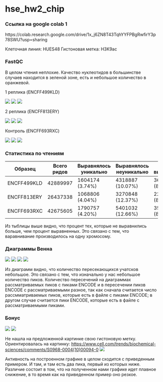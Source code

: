 # hse_hw2_chip
<h3> Ссылка на google colab 1 </h3>
https://colab.research.google.com/drive/1x_j6ZN8T43TqhYYFPBgRwfirY3p78SWU?usp=sharing

Клеточная линия: HUES48
Гистоновая метка: H3K9ac

<h3> FastQC </h3

В целом чтения неплохие. Качество нуклеотидов в большинстве случаев находится в зеленой зоне, есть и небольшое количество в оранжевой. 
  
1 реплика (ENCFF499KLD)

![](https://github.com/ZhukovaJul/hse_hw2_chip/blob/c9e83cd96515ba03b12034bfcc79be50b4f9971f/img/KLD_1.PNG)
![](https://github.com/ZhukovaJul/hse_hw2_chip/blob/c9e83cd96515ba03b12034bfcc79be50b4f9971f/img/KLD.PNG)
![](https://github.com/ZhukovaJul/hse_hw2_chip/blob/c9e83cd96515ba03b12034bfcc79be50b4f9971f/img/KLD_3.PNG)

2 реплика (ENCFF813ERY)

![](https://github.com/ZhukovaJul/hse_hw2_chip/blob/c9e83cd96515ba03b12034bfcc79be50b4f9971f/img/ERY_1.PNG)
![](https://github.com/ZhukovaJul/hse_hw2_chip/blob/c9e83cd96515ba03b12034bfcc79be50b4f9971f/img/ERY_2.PNG)
![](https://github.com/ZhukovaJul/hse_hw2_chip/blob/c9e83cd96515ba03b12034bfcc79be50b4f9971f/img/ERY_3.PNG)

Контроль (ENCFF693RXC)

![](https://github.com/ZhukovaJul/hse_hw2_chip/blob/c9e83cd96515ba03b12034bfcc79be50b4f9971f/img/RXC_1.PNG)
![](https://github.com/ZhukovaJul/hse_hw2_chip/blob/c9e83cd96515ba03b12034bfcc79be50b4f9971f/img/RXC_2.PNG)
![](https://github.com/ZhukovaJul/hse_hw2_chip/blob/c9e83cd96515ba03b12034bfcc79be50b4f9971f/img/RXC_3.PNG)

<h3> Статистика по чтениям </h3>

| Образец | Всего ридов | Выравнялось уникально | Выравнялось неуникально | Не выравнялось | 
|---|---|---|---|---|
| ENCFF499KLD   | 42889997 | 1604174 (3.74%)  |4318887 (10.07%) |36966936 (86.19%)|
| ENCFF813ERY   | 26437338 | 1068806 (4.04%)  |3270848 (12.37%) |22097684 (83.59%)|
| ENCFF693RXC   | 42675605 | 1790757 (4.20%)  |5401032 (12.66%) |35483816 (83.15%)|

Из тыблицы выше видно, что процент тех, которые не выравнились больше, чем процент выравненных. Это связано с тем, что варавнивание производилось на одну хромосому. 

<h3> Диаграммы Венна </h3>

![](https://github.com/ZhukovaJul/hse_hw2_chip/blob/14be6922f43838423ba208efd7bc159ed019ccd2/img/v1.PNG)
![](https://github.com/ZhukovaJul/hse_hw2_chip/blob/14be6922f43838423ba208efd7bc159ed019ccd2/img/v2.PNG)
![](https://github.com/ZhukovaJul/hse_hw2_chip/blob/14be6922f43838423ba208efd7bc159ed019ccd2/img/v3.PNG)
![](https://github.com/ZhukovaJul/hse_hw2_chip/blob/14be6922f43838423ba208efd7bc159ed019ccd2/img/v4.PNG)

Из диаграмм видно, что количество пересекающихся учатсков небольшое. Это связано с тем, что изначально у нас небольшое количество пиков. 
Количество пересечений на диаграммах рассматриваемых пиков с пиками ENCODE и в пересечении пиков ENCODE с рассматриваемыми разное, так как сначала считается число рассмматриваемых пиков, которые есть в файле с пиками ENCODE; в другом случае считается пики ENCODE, которые есть в файле с рассматриваемыми пиками. 

<h3> Бонус </h3>

![](https://github.com/ZhukovaJul/hse_hw2_chip/blob/67415bd3e6f8d643922d4aac87bdcf70d380d1e5/img/%D0%91%D0%B5%D0%B7%20%D0%BD%D0%B0%D0%B7%D0%B2%D0%B0%D0%BD%D0%B8%D1%8F%20(3).png)
![](https://github.com/ZhukovaJul/hse_hw2_chip/blob/67415bd3e6f8d643922d4aac87bdcf70d380d1e5/img/%D0%91%D0%B5%D0%B7%20%D0%BD%D0%B0%D0%B7%D0%B2%D0%B0%D0%BD%D0%B8%D1%8F%20(4).png)

Не нашла на предложенной картинке свою гистоновую метку. Ориентировалась на картинку: https://www.cell.com/trends/biochemical-sciences/comments/S0968-0004(10)00094-0
![](https://github.com/ZhukovaJul/hse_hw2_chip/blob/91e2ecca29689ccb65e0dc67ca9bd74e96a263a9/img/gr1.jpg)

Активность на построенном графике в целом сходится с приведенным примером. И там, и там есть два пика, первый из которых ниже. Различие состоит в том, что на полученном нами графике идет плавное снижение, в то время как на приведенном пример оно резкое. 
